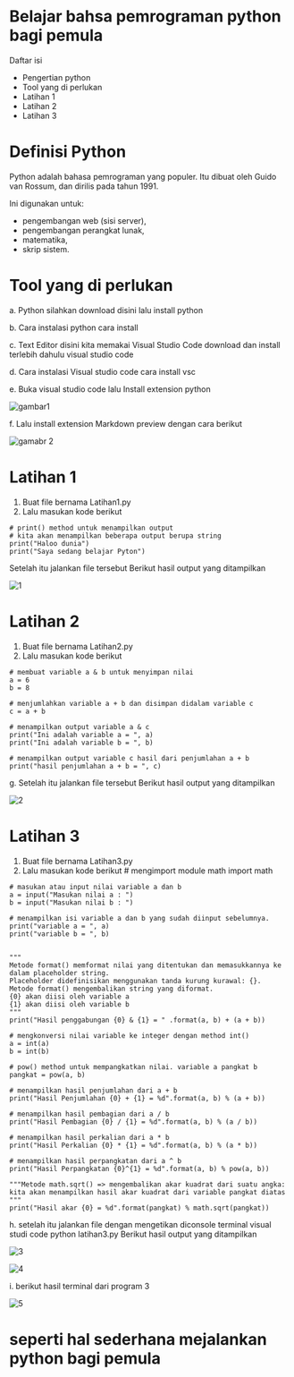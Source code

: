 # Belajar bahsa pemrograman python bagi pemula

Daftar isi

- Pengertian python
- Tool yang di perlukan
- Latihan 1
- Latihan 2
- Latihan 3

# Definisi Python

Python adalah bahasa pemrograman yang populer. Itu dibuat oleh Guido van Rossum, dan dirilis pada tahun 1991.

Ini digunakan untuk:

- pengembangan web (sisi server),
- pengembangan perangkat lunak,
- matematika,
- skrip sistem.

# Tool yang di perlukan

a. Python silahkan download disini lalu install python

b. Cara instalasi python cara install

c. Text Editor disini kita memakai Visual Studio Code          download  dan install terlebih dahulu visual studio code

d. Cara instalasi Visual studio code cara install vsc

e. Buka visual studio code lalu Install extension python

![gambar1](img/Gambar1.png)


f. Lalu install extension Markdown preview dengan cara berikut

![gamabr 2](img/Gambar2.png)


# Latihan 1

1. Buat file bernama Latihan1.py
2. Lalu masukan kode berikut

```
# print() method untuk menampilkan output
# kita akan menampilkan beberapa output berupa string
print("Haloo dunia")
print("Saya sedang belajar Pyton")
```

Setelah itu jalankan file tersebut Berikut hasil output yang ditampilkan

![1](img/g1.png)

# Latihan 2

1. Buat file bernama Latihan2.py
2. Lalu masukan kode berikut

```
# membuat variable a & b untuk menyimpan nilai
a = 6
b = 8

# menjumlahkan variable a + b dan disimpan didalam variable c
c = a + b

# menampilkan output variable a & c
print("Ini adalah variable a = ", a)
print("Ini adalah variable b = ", b)

# menampilkan output variable c hasil dari penjumlahan a + b
print("hasil penjumlahan a + b = ", c)
```


g. Setelah itu jalankan file tersebut Berikut hasil output yang ditampilkan

![2](img/g2.png)

# Latihan 3

1. Buat file bernama Latihan3.py
2. Lalu masukan kode berikut # mengimport module math import math

```
# masukan atau input nilai variable a dan b
a = input("Masukan nilai a : ")
b = input("Masukan nilai b : ")

# menampilkan isi variable a dan b yang sudah diinput sebelumnya.
print("variable a = ", a)
print("variable b = ", b)


"""
Metode format() memformat nilai yang ditentukan dan memasukkannya ke dalam placeholder string.
Placeholder didefinisikan menggunakan tanda kurung kurawal: {}.
Metode format() mengembalikan string yang diformat.
{0} akan diisi oleh variable a
{1} akan diisi oleh variable b
"""
print("Hasil penggabungan {0} & {1} = " .format(a, b) + (a + b))

# mengkonversi nilai variable ke integer dengan method int()
a = int(a)
b = int(b)

# pow() method untuk mempangkatkan nilai. variable a pangkat b
pangkat = pow(a, b)

# menampilkan hasil penjumlahan dari a + b
print("Hasil Penjumlahan {0} + {1} = %d".format(a, b) % (a + b))

# menampilkan hasil pembagian dari a / b
print("Hasil Pembagian {0} / {1} = %d".format(a, b) % (a / b))

# menampilkan hasil perkalian dari a * b
print("Hasil Perkalian {0} * {1} = %d".format(a, b) % (a * b))

# menampilkan hasil perpangkatan dari a ^ b
print("Hasil Perpangkatan {0}^{1} = %d".format(a, b) % pow(a, b))

"""Metode math.sqrt() => mengembalikan akar kuadrat dari suatu angka:
kita akan menampilkan hasil akar kuadrat dari variable pangkat diatas
"""
print("Hasil akar {0} = %d".format(pangkat) % math.sqrt(pangkat))
```

h. setelah itu jalankan file dengan mengetikan diconsole terminal visual studi code python latihan3.py Berikut hasil output yang ditampilkan

![3](img/a3%20(1).png)

![4](img/a3%20(2).png)

i. berikut hasil terminal dari program 3

![5](img/g3.png)

# seperti hal sederhana mejalankan python bagi pemula